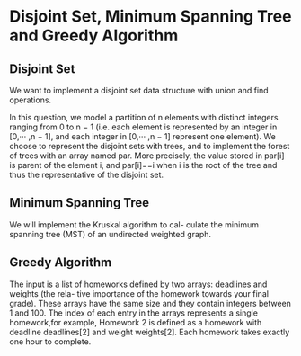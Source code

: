 # Disjoint Set, Minimum Spanning Tree and Greedy Algorithm
## Disjoint Set
We want to implement a disjoint set data structure with union and find operations. 

In this question, we model a partition of n elements with distinct integers ranging from 0 to n − 1 (i.e. each element is represented by an integer in [0,··· ,n − 1], and each integer in [0,··· ,n − 1] represent one element). We choose to represent the disjoint sets with trees, and to implement the forest of trees with an array named par. More precisely, the value stored in par[i] is parent of the element i, and par[i]==i when i is the root of the tree and thus the representative of the disjoint set.

## Minimum Spanning Tree
We will implement the Kruskal algorithm to cal- culate the minimum spanning tree (MST) of an undirected weighted graph. 

## Greedy Algorithm
The input is a list of homeworks defined by two arrays: deadlines and weights (the rela- tive importance of the homework towards your final grade). These arrays have the same size and they contain integers between 1 and 100. The index of each entry in the arrays represents a single homework,for example, Homework 2 is defined as a homework with deadline deadlines[2] and weight weights[2]. Each homework takes exactly one hour to complete.
